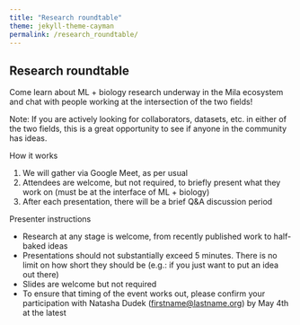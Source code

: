 ```yaml
---
title: "Research roundtable"
theme: jekyll-theme-cayman
permalink: /research_roundtable/
--- 
```


## Research roundtable

Come learn about ML + biology research underway in the Mila ecosystem and chat with people working at the intersection of the two fields! 

Note: If you are actively looking for collaborators, datasets, etc. in either of the two fields, this is a great opportunity to see if anyone in the community has ideas. 

How it works
1. We will gather via Google Meet, as per usual
2. Attendees are welcome, but not required, to briefly present what they work on (must be at the interface of ML + biology)
3. After each presentation, there will be a brief Q&A discussion period

Presenter instructions
- Research at any stage is welcome, from recently published work to half-baked ideas
- Presentations should not substantially exceed 5 minutes. There is no limit on how short they should be (e.g.: if you just want to put an idea out there)
- Slides are welcome but not required
- To ensure that timing of the event works out, please confirm your participation with Natasha Dudek (firstname@lastname.org) by May 4th at the latest

